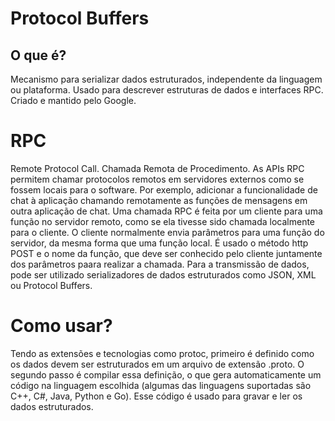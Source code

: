 # Protocol Buffers
## O que é?
  Mecanismo para serializar dados estruturados, independente da linguagem ou plataforma. Usado para descrever estruturas de dados e interfaces RPC. Criado e mantido pelo Google.
# RPC
  Remote Protocol Call. Chamada Remota de Procedimento. As APIs RPC permitem chamar protocolos remotos em servidores externos como se fossem locais para o software. Por exemplo, adicionar a funcionalidade de chat à aplicação chamando remotamente as funções de mensagens em outra aplicação de chat. Uma chamada RPC é feita por um cliente para uma função no servidor remoto, como se ela tivesse sido chamada localmente para o cliente. O cliente normalmente envia parâmetros para uma função do servidor, da mesma forma que uma função local. É usado o método http POST e o nome da função, que deve ser conhecido pelo cliente juntamente dos parâmetros paara realizar a chamada. Para a transmissão de dados, pode ser utilizado serializadores de dados estruturados como JSON, XML ou Protocol Buffers.
# Como usar?
  Tendo as extensões e tecnologias como protoc, primeiro é definido como os dados devem ser estruturados em um arquivo de extensão .proto. O segundo passo é compilar essa definição, o que gera automaticamente um código na linguagem escolhida (algumas das linguagens suportadas são C++, C#, Java, Python e Go). Esse código é usado para gravar e ler os dados estruturados.
